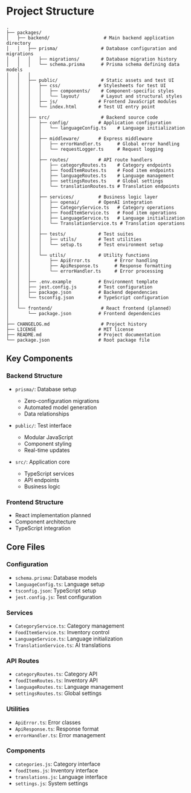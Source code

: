# Project Structure

```
.
├── packages/
│   ├── backend/                    # Main backend application directory
│   │   ├── prisma/                # Database configuration and migrations
│   │   │   ├── migrations/        # Database migration history
│   │   │   └── schema.prisma      # Prisma schema defining data models
│   │   │
│   │   ├── public/                # Static assets and test UI
│   │   │   ├── css/              # Stylesheets for test UI
│   │   │   │   ├── components/    # Component-specific styles
│   │   │   │   └── layout/        # Layout and structural styles
│   │   │   ├── js/               # Frontend JavaScript modules
│   │   │   └── index.html        # Test UI entry point
│   │   │
│   │   ├── src/                   # Backend source code
│   │   │   ├── config/           # Application configuration
│   │   │   │   └── languageConfig.ts    # Language initialization
│   │   │   │
│   │   │   ├── middleware/       # Express middleware
│   │   │   │   ├── errorHandler.ts      # Global error handling
│   │   │   │   └── requestLogger.ts     # Request logging
│   │   │   │
│   │   │   ├── routes/           # API route handlers
│   │   │   │   ├── categoryRoutes.ts    # Category endpoints
│   │   │   │   ├── foodItemRoutes.ts    # Food item endpoints
│   │   │   │   ├── languageRoutes.ts    # Language management
│   │   │   │   ├── settingsRoutes.ts    # Global settings
│   │   │   │   └── translationRoutes.ts # Translation endpoints
│   │   │   │
│   │   │   ├── services/         # Business logic layer
│   │   │   │   ├── openai/       # OpenAI integration
│   │   │   │   ├── CategoryService.ts   # Category operations
│   │   │   │   ├── FoodItemService.ts   # Food item operations
│   │   │   │   ├── LanguageService.ts   # Language initialization
│   │   │   │   └── TranslationService.ts # Translation operations
│   │   │   │
│   │   │   ├── tests/            # Test suites
│   │   │   │   ├── utils/        # Test utilities
│   │   │   │   └── setup.ts      # Test environment setup
│   │   │   │
│   │   │   └── utils/            # Utility functions
│   │   │       ├── ApiError.ts         # Error handling
│   │   │       ├── ApiResponse.ts      # Response formatting
│   │   │       └── errorHandler.ts     # Error processing
│   │   │
│   │   ├── .env.example          # Environment template
│   │   ├── jest.config.js        # Test configuration
│   │   ├── package.json          # Backend dependencies
│   │   └── tsconfig.json         # TypeScript configuration
│   │
│   └── frontend/                  # React frontend (planned)
│       └── package.json          # Frontend dependencies
│
├── CHANGELOG.md                   # Project history
├── LICENSE                       # MIT license
├── README.md                     # Project documentation
└── package.json                  # Root package file
```

## Key Components

### Backend Structure

- `prisma/`: Database setup
  - Zero-configuration migrations
  - Automated model generation
  - Data relationships

- `public/`: Test interface
  - Modular JavaScript
  - Component styling
  - Real-time updates

- `src/`: Application core
  - TypeScript services
  - API endpoints
  - Business logic

### Frontend Structure

- React implementation planned
- Component architecture
- TypeScript integration

## Core Files

### Configuration

- `schema.prisma`: Database models
- `languageConfig.ts`: Language setup
- `tsconfig.json`: TypeScript setup
- `jest.config.js`: Test configuration

### Services

- `CategoryService.ts`: Category management
- `FoodItemService.ts`: Inventory control
- `LanguageService.ts`: Language initialization
- `TranslationService.ts`: AI translations

### API Routes

- `categoryRoutes.ts`: Category API
- `foodItemRoutes.ts`: Inventory API
- `languageRoutes.ts`: Language management
- `settingsRoutes.ts`: Global settings

### Utilities

- `ApiError.ts`: Error classes
- `ApiResponse.ts`: Response format
- `errorHandler.ts`: Error management

### Components

- `categories.js`: Category interface
- `foodItems.js`: Inventory interface
- `translations.js`: Language interface
- `settings.js`: System settings